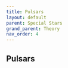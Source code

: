 ```yaml
---
title: Pulsars
layout: default
parent: Special Stars
grand_parent: Theory
nav_order: 4
---
```


## Pulsars
